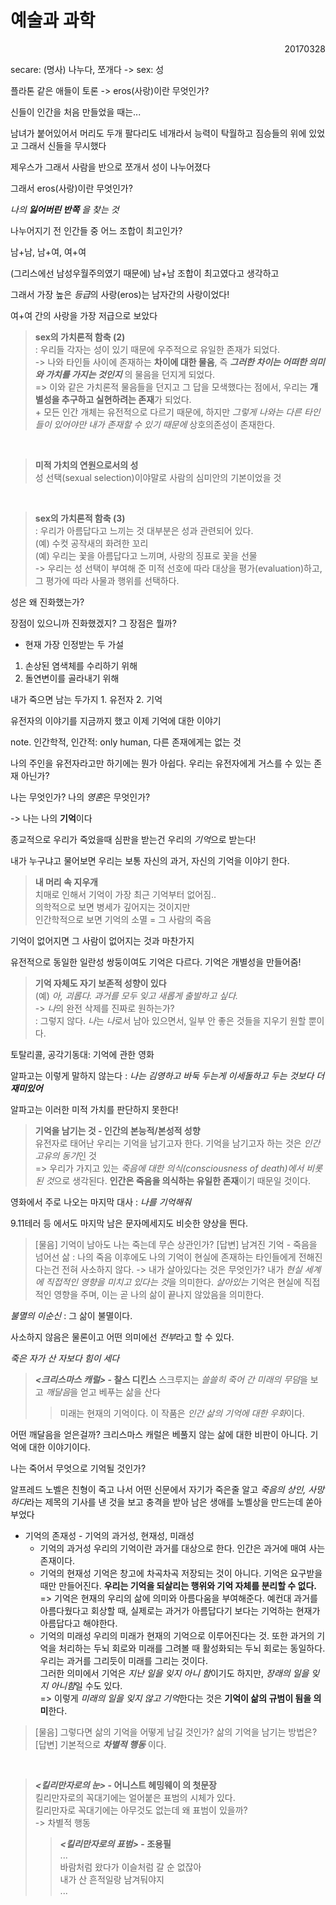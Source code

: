 예술과 과학
===

<p align=right>20170328</p>

secare: (명사) 나누다, 쪼개다 -> sex: 성

플라톤 같은 애들이 토론 -> eros(사랑)이란 무엇인가?

신들이 인간을 처음 만들었을 때는...

남녀가 붙어있어서 머리도 두개 팔다리도 네개라서 능력이 탁월하고 짐승들의 위에 있었고 그래서 신들을 무시했다

제우스가 그래서 사람을 반으로 쪼개서 성이 나누어졌다

그래서 eros(사랑)이란 무엇인가?

*나의 __잃어버린 반쪽__ 을 찾는 것*

나누어지기 전 인간들 중 어느 조합이 최고인가?

남+남, 남+여, 여+여

(그리스에선 남성우월주의였기 때문에) 남+남 조합이 최고였다고 생각하고

그래서 가장 높은 *등급*의 사랑(eros)는 남자간의 사랑이었다!

여+여 간의 사랑을 가장 저급으로 보았다

> **sex의 가치론적 함축 (2)**  
> : 우리들 각자는 성이 있기 때문에 우주적으로 유일한 존재가 되었다.  
> -> 나와 타인들 사이에 존재하는 **차이에 대한 물음**, 즉 __*그러한 차이는 어떠한 의미와 가치를 가지는 것인지*__ 의 물음을 던지게 되었다.  
> => 이와 같은 가치론적 물음들을 던지고 그 답을 모색했다는 점에서, 우리는 **개별성을 추구하고 실현하려는 존재**가 되었다.  
> \+ 모든 인간 개체는 유전적으로 다르기 때문에, 하지만 *그렇게 나와는 다른 타인들이 있어야만 내가 존재할 수 있기 때문에* 상호의존성이 존재한다.

<br>

> **미적 가치의 연원으로서의 성**  
> 성 선택(sexual selection)이야말로 사람의 심미안의 기본이었을 것

<br>

> **sex의 가치론적 함축 (3)**  
> : 우리가 아름답다고 느끼는 것 대부분은 성과 관련되어 있다.  
> (예) 수컷 공작새의 화려한 꼬리  
> (예) 우리는 꽃을 아름답다고 느끼며, 사랑의 징표로 꽃을 선물  
> -> 우리는 성 선택이 부여해 준 미적 선호에 따라 대상을 평가(evaluation)하고, 그 평가에 따라 사물과 행위를 선택하다.  

성은 왜 진화했는가?

장점이 있으니까 진화했겠지? 그 장점은 뭘까?

- 현재 가장 인정받는 두 가설
1. 손상된 염색체를 수리하기 위해
1. 돌연변이를 골라내기 위해

내가 죽으면 남는 두가지 1. 유전자 2. 기억

유전자의 이야기를 지금까지 했고 이제 기억에 대한 이야기

note. 인간학적, 인간적: only human, 다른 존재에게는 없는 것

나의 주인을 유전자라고만 하기에는 뭔가 아쉽다. 우리는 유전자에게 거스를 수 있는 존재 아닌가?

나는 무엇인가? 나의 *영혼*은 무엇인가?

-> 나는 나의 **기억**이다

종교적으로 우리가 죽었을때 심판을 받는건 우리의 *기억*으로 받는다!

내가 누구냐고 물어보면 우리는 보통 자신의 과거, 자신의 기억을 이야기 한다.

> **내 머리 속 지우개**  
> 치매로 인해서 기억이 가장 최근 기억부터 없어짐..  
> 의학적으로 보면 병세가 깊어지는 것이지만  
> 인간학적으로 보면 기억의 소멸 = 그 사람의 죽음  

기억이 없어지면 그 사람이 없어지는 것과 마찬가지

유전적으로 동일한 일란성 쌍둥이여도 기억은 다르다. 기억은 개별성을 만들어줌!

> **기억 자체도 자기 보존적 성향이 있다**  
> (예) *아, 괴롭다. 과거를 모두 잊고 새롭게 출발하고 싶다.*  
> -> *나*의 완전 삭제를 진짜로 원하는가?  
> : 그렇지 않다. *나*는 *나*로서 남아 있으면서, 일부 안 좋은 것들을 지우기 원할 뿐이다.  

토탈리콜, 공각기동대: 기억에 관한 영화

알파고는 이렇게 말하지 않는다 : *나는 김영하고 바둑 두는게 이세돌하고 두는 것보다 더 __재미있어__*

알파고는 이러한 미적 가치를 판단하지 못한다!

> **기억을 남기는 것 - 인간의 본능적/본성적 성향**  
> 유전자로 태어난 우리는 기억을 남기고자 한다. 기억을 남기고자 하는 것은 *인간 고유의 동기*인 것  
> => 우리가 가지고 있는 *죽음에 대한 의식(consciousness of death)에서 비롯된 것*으로 생각된다. **인간은 죽음을 의식하는 유일한 존재**이기 때문일 것이다.  

영화에서 주로 나오는 마지막 대사 : *나를 기억해줘*

9.11테러 등 에서도 마지막 남은 문자메세지도 비슷한 양상을 띈다.

> [물음] 기억이 남아도 나는 죽는데 무슨 상관인가?
> [답변] 남겨진 기억 - 죽음을 넘어선 삶
> : 나의 죽음 이후에도 나의 기억이 현실에 존재하는 타인들에게 전해진다는건 전혀 사소하지 않다.
> -> 내가 살아있다는 것은 무엇인가? 내가 *현실 세계에 직접적인 영향을 미치고 있다는 것*을 의미한다. *살아있는* 기억은 현실에 직접적인 영향을 주며, 이는 곧 나의 삶이 끝나지 않았음을 의미한다.

*불멸의 이순신* : 그 삶이 불멸이다.

사소하지 않음은 물론이고 어떤 의미에선 *전부*라고 할 수 있다.

*죽은 자가 산 자보다 힘이 세다*

> __*<크리스마스 캐럴>* - 찰스 디킨스__
> 스크루지는 *쓸쓸히 죽어 간 미래의 무덤*을 보고 *깨달음*을 얻고 베푸는 삶을 산다
> > 미래는 현재의 기억이다. 이 작품은 *인간 삶의 기억에 대한 우화*이다.

어떤 깨달음을 얻은걸까? 크리스마스 캐럴은 베풀지 않는 삶에 대한 비판이 아니다. 기억에 대한 이야기이다.

나는 죽어서 무엇으로 기억될 것인가?

알프레드 노벨은 친형이 죽고 나서 어떤 신문에서 자기가 죽은줄 알고 *죽음의 상인, 사망하다*라는 제목의 기사를 낸 것을 보고 충격을 받아 남은 생애를 노벨상을 만드는데 쏟아부었다

- 기억의 존재성 - 기억의 과거성, 현재성, 미래성
	- 기억의 과거성
		우리의 기억이란 과거를 대상으로 한다. 인간은 과거에 매여 사는 존재이다.
	- 기억의 현재성
		기억은 창고에 차곡차곡 저장되는 것이 아니다. 기억은 요구받을 때만 만들어진다. **우리는 기억을 되살리는 행위와 기억 자체를 분리할 수 없다.**  
		=> 기억은 현재의 우리의 삶에 의미와 아름다움을 부여해준다. 예컨대 과거를 아름다웠다고 회상할 때, 실제로는 과거가 아름답다기 보다는 기억하는 현재가 아름답다고 해야한다.  
	- 기억의 미래성
		우리의 미래가 현재의 기억으로 이루어진다는 것. 또한 과거의 기억을 처리하는 두뇌 회로와 미래를 그려볼 때 활성화되는 두뇌 회로는 동일하다. 우리는 과거를 그리듯이 미래를 그리는 것이다.  
		그러한 의미에서 기억은 *지난 일을 잊지 아니 함*이기도 하지만, *장래의 일을 잊지 아니함*일 수도 있다.  
		=> 이렇게 *미래의 일을 잊지 않고 기억*한다는 것은 **기억이 삶의 규범이 됨을 의미**한다.

> [물음] 그렇다면 삶의 기억을 어떻게 남길 것인가? 삶의 기억을 남기는 방법은?  
> [답변] 기본적으로 __*차별적 행동*__ 이다.

<br>

> __*<킬리만자로의 눈>* - 어니스트 헤밍웨이 의 첫문장__  
> 킬리만자로의 꼭대기에는 얼어붙은 표범의 시체가 있다.  
> 킬리만자로 꼭대기에는 아무것도 없는데 왜 표범이 있을까?  
> -> 차별적 행동  
> > __*<킬리만자로의 표범>* - 조용필__  
> > ...  
> > 바람처럼 왔다가 이슬처럼 갈 순 없잖아  
> > 내가 산 흔적일랑 남겨둬야지  
> > ...  
